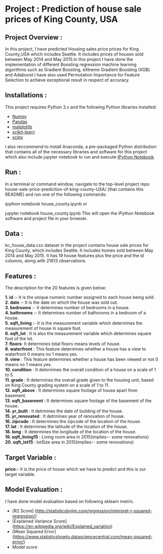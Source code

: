 # Project : Prediction of house sale prices  of King County, USA

## Project Overview :

In this project, I have predicted Housing sales price prices for King County,USA which includes Seattle. It includes prices of houses sold between May 2014 and May 2015.In this project I have done the implementation of different Boosting regression machine learning algorithms such as Gradient Boosting, eXtreme Gradient Boosting (XGB) and Adaboost.I have also used Permutation Importance for Feature Selection to achieve exceptional result in respect of accuracy.

## Installations :
This project requires Python 3.x and the following Python libraries installed:
- [Numpy](http://www.numpy.org/)
- [Pandas](http://pandas.pydata.org/)
- [matplotlib](https://matplotlib.org/)
- [scikit-learn](https://scikit-learn.org/stable/)
- [scipy](https://www.scipy.org/)

I also reccommend to install Anaconda, a pre-packaged Python distribution that contains all of the necessary libraries and software for this project which also include jupyter notebook to run and execute [IPython Notebook](http://ipython.org/notebook.html).

## Run :

In a terminal or command window, navigate to the top-level project repo house-sale-price-prediction-of-king-county-USA/ (that contains this README) and run one of the following commands:

ipython notebook house_county.ipynb
or

jupyter notebook house_county.ipynb
This will open the iPython Notebook software and project file in your browser.

## Data :
kc_house_data.csv dataset in the project contains house sale prices for King County, which includes Seattle. It includes homes sold between May 2014 and May 2015.
It has 19 house features plus the price and the id columns, along with 21613 observations.

## Features :
The description for the 20 features is given below: <br>

**1. id** :- It is the unique numeric  number assigned to each house being sold. <br>
**2. date** :- It is the date on which the house was sold out. <br>
**3. bedrooms** :- It determines number of bedrooms in a house. <br>
**4. bathrooms** :- It determines number of bathrooms in a bedroom of a house. <br>
**5.  sqft_living** :- It is the measurement variable which determines the measurement of house in square foot. <br>
**6. sqft_lot** : It is also the measurement variable which determines  square foot of the lot. <br>
**7. floors**: It determines total floors means levels of house. <br>
**8. waterfront** : This feature determines whether a house has a view to waterfront 0 means no 1 means yes. <br>
**9. view** : This feature determines whether a house has been viewed or not  0 means no 1 means yes. <br>
**10. condition** : It determines the overall condition of a house on a scale of 1 to 5. <br>
**11. grade** : It determines the overall grade given to the housing unit, based on King County grading system on a scale of 1 to 11. <br>
**12. sqft_above** : It determines square footage of house apart from basement. <br>
**13. sqft_basement** : It determines square footage of the basement of the house. <br>
**14. yr_built** : It detrmines the date of building of the house. <br>
**15. yr_renovated** : It detrmines year of renovation of house. <br>
**16. zipcode**  : It determines the zipcode of the location of the house. <br>
**17. lat** : It determines the latitude of the location of the house. <br>
**18.  long** : It determines the longitude of the location of the house. <br>
**19. sqft_living15** : Living room area in 2015(implies-- some renovations)  <br>
**20. sqft_lot15** : lotSize area in 2015(implies-- some renovations) <br>

## Target Variable :
**price**:- It is the price of house which we have to predict and  this is our target variable. <br>

## Model Evaluation :
I have done model evaluation based on following sklearn metric.
- [R2 Score] (http://statisticsbyjim.com/regression/interpret-r-squared-regression/)
- [Explained Variance Score] (https://en.wikipedia.org/wiki/Explained_variation)
- [Mean Squared Error] (https://www.statisticshowto.datasciencecentral.com/mean-squared-error/)
- Model score
